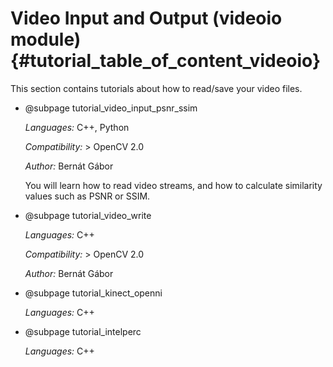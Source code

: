 Video Input and Output (videoio module) {#tutorial_table_of_content_videoio}
=========================================

This section contains tutorials about how to read/save your video files.

-   @subpage tutorial_video_input_psnr_ssim

    *Languages:* C++, Python

    *Compatibility:* \> OpenCV 2.0

    *Author:* Bernát Gábor

    You will learn how to read video streams, and how to calculate similarity values such as PSNR
    or SSIM.

-   @subpage tutorial_video_write

    *Languages:* C++

    *Compatibility:* \> OpenCV 2.0

    *Author:* Bernát Gábor

-   @subpage tutorial_kinect_openni

    *Languages:* C++

-   @subpage tutorial_intelperc

    *Languages:* C++